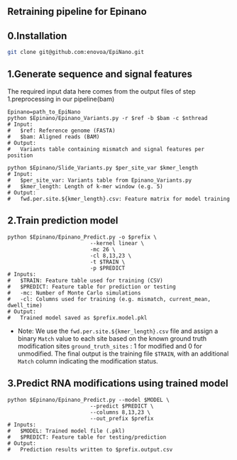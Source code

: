 ## Retraining pipeline for Epinano
## 0.Installation
```sh
git clone git@github.com:enovoa/EpiNano.git
```
## 1.Generate sequence and signal features
The required input data here comes from the output files of step 1.preprocessing in our pipeline(bam)
```
Epinano=path_to_EpiNano
python $Epinano/Epinano_Variants.py -r $ref -b $bam -c $nthread
# Input:
#   $ref: Reference genome (FASTA)
#   $bam: Aligned reads (BAM)
# Output:
#   Variants table containing mismatch and signal features per position

python $Epinano/Slide_Variants.py $per_site_var $kmer_length
# Input:
#   $per_site_var: Variants table from Epinano_Variants.py
#   $kmer_length: Length of k-mer window (e.g. 5)
# Output:
#   fwd.per.site.${kmer_length}.csv: Feature matrix for model training
```
## 2.Train prediction model
```
python $Epinano/Epinano_Predict.py -o $prefix \
                          --kernel linear \
                          -mc 26 \
                          -cl 8,13,23 \
                          -t $TRAIN \
                          -p $PREDICT
# Inputs:
#   $TRAIN: Feature table used for training (CSV)
#   $PREDICT: Feature table for prediction or testing
#   -mc: Number of Monte Carlo simulations
#   -cl: Columns used for training (e.g. mismatch, current_mean, dwell_time)
# Output:
#   Trained model saved as $prefix.model.pkl
```
- Note: We use the `fwd.per.site.${kmer_length}.csv` file and assign a binary `Match` value to each site based on the known ground truth modification sites `ground_truth_sites` : 1 for modified and 0 for unmodified. The final output is the training file `$TRAIN`, with an additional `Match` column indicating the modification status.
## 3.Predict RNA modifications using trained model
```
python $Epinano/Epinano_Predict.py --model $MODEL \
                          --predict $PREDICT \
                          --columns 8,13,23 \
                          --out_prefix $prefix
# Inputs:
#   $MODEL: Trained model file (.pkl)
#   $PREDICT: Feature table for testing/prediction
# Output:
#   Prediction results written to $prefix.output.csv
```
